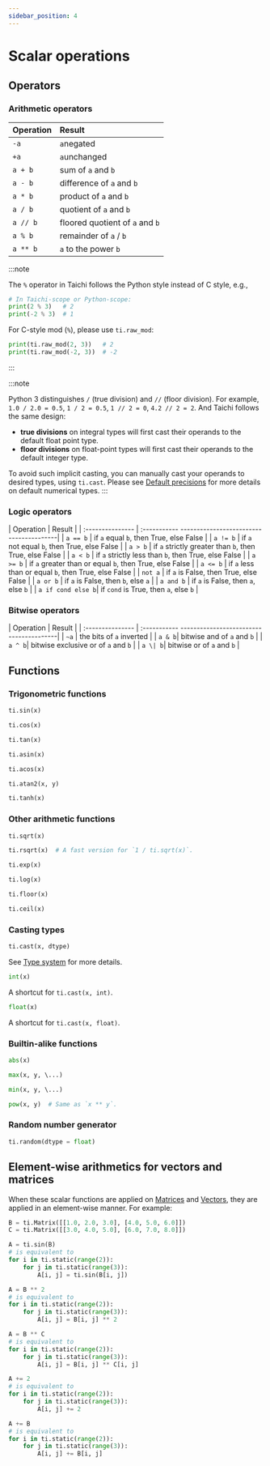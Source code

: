 ```yaml
---
sidebar_position: 4
---
```


# Scalar operations

## Operators

### Arithmetic operators

|     Operation   |               Result            |
| :-------------- | :-------------------------------|
|      `-a`       |  `a`negated                     |
|      `+a`       |  `a`unchanged                   |
|      `a + b`    |  sum of `a` and `b`             |
|      `a - b`    |  difference of `a` and `b`      |
|      `a * b`    |  product of `a` and `b`         |
|      `a / b`    |  quotient of `a` and `b`        |
|      `a // b`   |  floored quotient of `a` and `b`|
|      `a % b`    |  remainder of `a` / `b`         |
|      `a ** b`   |  `a` to the power `b`           |

:::note

The `%` operator in Taichi follows the Python style instead of C style,
e.g.,

```python
# In Taichi-scope or Python-scope:
print(2 % 3)   # 2
print(-2 % 3)  # 1
```

For C-style mod (`%`), please use `ti.raw_mod`:

```python
print(ti.raw_mod(2, 3))   # 2
print(ti.raw_mod(-2, 3))  # -2
```

:::

:::note

Python 3 distinguishes `/` (true division) and `//` (floor division).
For example, `1.0 / 2.0 = 0.5`, `1 / 2 = 0.5`, `1 // 2 = 0`,
`4.2 // 2 = 2`. And Taichi follows the same design:

- **true divisions** on integral types will first cast their
  operands to the default float point type.
- **floor divisions** on float-point types will first cast their
  operands to the default integer type.

To avoid such implicit casting, you can manually cast your operands to
desired types, using `ti.cast`. Please see
[Default precisions](../articles/basic/type.md#default-precisions) for more details on
default numerical types.
:::

### Logic operators

|      Operation    |               Result            |
| :---------------  | :----------- ----------------------------------------|
| `a == b`          | if `a` equal `b`, then True, else False              |
| `a != b`          | if `a` not equal `b`, then True, else False          |
| `a > b`           | if `a` strictly greater than `b`, then True, else False  |
| `a < b`           | if `a` strictly less than `b`, then True, else False |
| `a >= b`          | if `a` greater than or equal `b`, then True, else False |
| `a <= b`          | if `a` less than or equal `b`, then True, else False |
| `not a`           | if `a` is False, then True, else False               |
| `a or b`          | if `a` is False, then `b`, else `a`                  |
| `a and b`         | if `a` is False, then `a`, else `b`                  |
| `a if cond else b`| if `cond` is True, then `a`, else `b`                |

### Bitwise operators
|      Operation    |               Result            |
| :---------------  | :----------- ----------------------------------------|
| `~a`              | the bits of `a` inverted               |
| `a & b`|  bitwise and of `a` and  `b`                      |
| `a ^ b`|  bitwise exclusive or of `a` and `b`             |
| `a \| b`|  bitwise or of `a` and `b`                      |


## Functions

### Trigonometric functions

```python
ti.sin(x)

ti.cos(x)

ti.tan(x)

ti.asin(x)

ti.acos(x)

ti.atan2(x, y)

ti.tanh(x)
```

### Other arithmetic functions

```python
ti.sqrt(x)

ti.rsqrt(x)  # A fast version for `1 / ti.sqrt(x)`.

ti.exp(x)

ti.log(x)

ti.floor(x)

ti.ceil(x)
```

### Casting types

```python
ti.cast(x, dtype)
```

See [Type system](../articles/basic/type.md#type-system) for more details.

```python
int(x)
```

A shortcut for `ti.cast(x, int)`.

```python
float(x)
```

A shortcut for `ti.cast(x, float)`.

### Builtin-alike functions

```python
abs(x)

max(x, y, \...)

min(x, y, \...)

pow(x, y)  # Same as `x ** y`.
```

### Random number generator

```python
ti.random(dtype = float)
```

## Element-wise arithmetics for vectors and matrices

When these scalar functions are applied on [Matrices](./matrix.md) and [Vectors](./vector.md), they are applied in an element-wise manner. For example:

```python
B = ti.Matrix([[1.0, 2.0, 3.0], [4.0, 5.0, 6.0]])
C = ti.Matrix([[3.0, 4.0, 5.0], [6.0, 7.0, 8.0]])

A = ti.sin(B)
# is equivalent to
for i in ti.static(range(2)):
    for j in ti.static(range(3)):
        A[i, j] = ti.sin(B[i, j])

A = B ** 2
# is equivalent to
for i in ti.static(range(2)):
    for j in ti.static(range(3)):
        A[i, j] = B[i, j] ** 2

A = B ** C
# is equivalent to
for i in ti.static(range(2)):
    for j in ti.static(range(3)):
        A[i, j] = B[i, j] ** C[i, j]

A += 2
# is equivalent to
for i in ti.static(range(2)):
    for j in ti.static(range(3)):
        A[i, j] += 2

A += B
# is equivalent to
for i in ti.static(range(2)):
    for j in ti.static(range(3)):
        A[i, j] += B[i, j]
```
